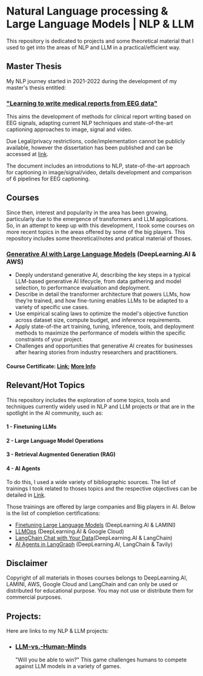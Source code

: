 # Natural Language processing & Large Language Models | NLP & LLM
This repository is dedicated to projects and some theoretical material that I used to get into the areas of NLP and LLM in a practical/efficient way.


## Master Thesis
My NLP journey started in 2021-2022 during the development of my master's thesis entitled:
### ["Learning to write medical reports from EEG data"](https://repositorio-aberto.up.pt/handle/10216/144617) 
This aims the development of methods for clinical report writing based on EEG signals, adapting current NLP techniques and state-of-the-art captioning approaches to image, signal and video. 

Due Legal/privacy restrictions, code/implementation cannot be publicly available, however the dissertation has been published and can be accessed at [link](https://repositorio-aberto.up.pt/handle/10216/144617). 

The document includes an introdutions to NLP, state-of-the-art approach for captioning in image/signal/video, details development and comparison of 6 pipelines for EEG captioning.


## Courses
Since then, interest and popularity in the area has been growing, particularly due to the emergence of transformers and LLM applications. So, in an attempt to keep up with this development, I took some courses on more recent topics in the areas offered by some of the big players. This repository includes some theoretical/notes and pratical material of thoses.
### [Generative AI with Large Language Models](https://www.deeplearning.ai/courses/generative-ai-with-llms/) (DeepLearning.AI & AWS)
  - Deeply understand generative AI, describing the key steps in a typical LLM-based generative AI lifecycle, from data gathering and model selection, to performance evaluation and deployment.
  - Describe in detail the transformer architecture that powers LLMs, how they’re trained, and how fine-tuning enables LLMs to be adapted to a variety of specific use cases.
  - Use empirical scaling laws to optimize the model's objective function across dataset size, compute budget, and inference requirements.
  - Apply state-of-the art training, tuning, inference, tools, and deployment methods to maximize the performance of models within the specific constraints of your project.
  - Challenges and opportunities that generative AI creates for businesses after hearing stories from industry researchers and practitioners.
#### Course Certificate: [Link](https://www.coursera.org/account/accomplishments/certificate/Y2C2XJL6JMPW); [More Info](https://www.coursera.org/account/accomplishments/verify/Y2C2XJL6JMPW)

## Relevant/Hot Topics
This repository includes the exploration of some topics, tools and techniques currently widely used in NLP and LLM projects or that are in the spotlight in the AI community, such as: 
####   1 - Finetuning LLMs
####   2 - Large Language Model Operations
####   3 - Retrieval Augmented Generation (RAG)
####   4 - AI Agents 

To do this, I used a wide variety of bibliographic sources. The list of trainings I took related to thoses topics and the respective objectives can be detailed in [Link](https://github.com/AMfeta99/NLP_LLM/tree/main/Relevant_Hot_Topics).

Those trainings are offered by large companies and Big players in AI. Below is the list of completion certifications:
 - [Finetuning Large Language Models](https://learn.deeplearning.ai/accomplishments/0478e5ad-9140-472d-a957-9fcd441a2073?usp=sharing) (DeepLearning.AI & LAMINI)
 - [LLMOps](https://learn.deeplearning.ai/accomplishments/10ca5b0b-28b4-42e2-a909-5b6e6a81c8d2?usp=sharing) (DeepLearning.AI & Google Cloud)
 - [LangChain Chat with Your Data](https://learn.deeplearning.ai/accomplishments/653c0853-4f9e-47b2-8fd0-c85499664c9a?usp=sharing)(DeepLearning.AI & LangChain)
 - [AI Agents in LangGraph](https://learn.deeplearning.ai/accomplishments/c5673169-1ca1-4e5f-8644-a6e6aa5cb1ec?usp=sharing) (DeepLearning.AI, LangChain & Tavily)

## Disclaimer
Copyright of all materials in thoses courses belongs to DeepLearning.AI, LAMINI, AWS, Google Cloud and LangChain and can only be used or distributed for educational purpose. You may not use or distribute them for commercial purposes.


## Projects:
Here are links to my NLP & LLM projects: 
- ### [LLM-vs.-Human-Minds](https://github.com/AMfeta99/LLM-vs.-Human-Minds)
  "Will you be able to win?" This game challenges humans to compete against LLM models in a variety of games.
